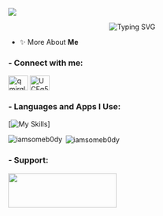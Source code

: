 [![](https://discord.c99.nl/widget/theme-4/868510606754472007.png)](https://discord.gg/UCEg533pun)

<p align="center"> <img src="https://readme-typing-svg.demolab.com?font=&pause=890&color=C7FFCA&random=false&width=435&lines=%F0%9F%91%8B%F0%9F%8F%BC+Hello+iam+A+m+i+r+a+l+i+!;%F0%9F%98%8E+Welcome+To+My+Github+Profile;%F0%9F%8C%B1+In+Love+With+Codding;++Currently+Lerning+Python;Experiencenced+Discord+Developer;%F0%9F%A4%9D+You+Can+Talk+to+Me+By+Connect.To.Me+Tab+!" alt="Typing SVG" /></a>

  
- ✨ More About **Me**

<h3 align="left">- Connect with me:</h3>
<p align="left">
<a href="https://instagram.com/qmirqli_" target="blank"><img align="center" src="https://raw.githubusercontent.com/rahuldkjain/github-profile-readme-generator/master/src/images/icons/Social/instagram.svg" alt="qmirqli_" height="30" width="40" /></a>
<a href="https://discord.gg/UCEg533pun" target="blank"><img align="center" src="https://raw.githubusercontent.com/rahuldkjain/github-profile-readme-generator/master/src/images/icons/Social/discord.svg" alt="UCEg533pun" height="30" width="40" /></a>
</p>

<h3 align="left">- Languages and Apps I Use:</h3>

[![My Skills](https://skillicons.dev/icons?i=discord,bots,py,github,instagram,ps,vscode,replit,wordpress,pr)]

<p><img align="left" src="https://github-readme-stats.vercel.app/api/top-langs?username=iamsomeb0dy&show_icons=true&locale=en&layout=compact" alt="iamsomeb0dy" /></p>

<p>&nbsp;<img align="center" src="https://github-readme-stats.vercel.app/api?username=iamsomeb0dy&show_icons=true&locale=en" alt="iamsomeb0dy" /></p>


<h3 align="left">- Support:</h3>
<a href="https://www.coffeebede.com/nervteam" ><img width="220px" height="70px" src="https://coffeebede.ir/DashboardTemplateV2/app-assets/images/banner/default-yellow.svg" /></a>
